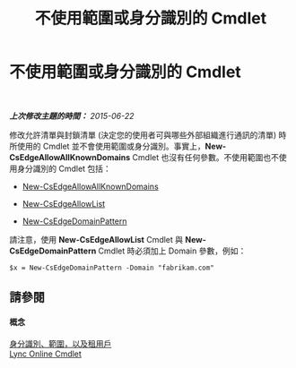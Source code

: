 ﻿---
title: 不使用範圍或身分識別的 Cmdlet
TOCTitle: 不使用範圍或身分識別的 Cmdlet
ms:assetid: 9c50c732-3c64-4b6a-96fd-8f528eb739ce
ms:mtpsurl: https://technet.microsoft.com/zh-tw/library/Dn362824(v=OCS.15)
ms:contentKeyID: 56269128
ms.date: 08/24/2015
mtps_version: v=OCS.15
ms.translationtype: HT
---

# 不使用範圍或身分識別的 Cmdlet

 

_**上次修改主題的時間：** 2015-06-22_

修改允許清單與封鎖清單 (決定您的使用者可與哪些外部組織進行通訊的清單) 時所使用的 Cmdlet 並不會使用範圍或身分識別。事實上，**New-CsEdgeAllowAllKnownDomains** Cmdlet 也沒有任何參數。不使用範圍也不使用身分識別的 Cmdlet 包括：

  - [New-CsEdgeAllowAllKnownDomains](new-csedgeallowallknowndomains.md)

  - [New-CsEdgeAllowList](new-csedgeallowlist.md)

  - [New-CsEdgeDomainPattern](new-csedgedomainpattern.md)

請注意，使用 **New-CsEdgeAllowList** Cmdlet 與 **New-CsEdgeDomainPattern** Cmdlet 時必須加上 Domain 參數，例如：

    $x = New-CsEdgeDomainPattern -Domain "fabrikam.com"

## 請參閱

#### 概念

[身分識別、範圍，以及租用戶](identities-scopes-and-tenants-in-skype-for-business-online.md)  
[Lync Online Cmdlet](the-skype-for-business-online-cmdlets.md)

